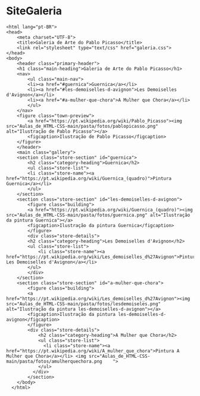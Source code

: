 # SiteGaleria
<!DOCTYPE html>
    <html lang="pt-BR">
    <head>
        <meta charset="UTF-8">
        <title>Galeria de Arte do Pablo Picasso</title>
        <link rel="stylesheet" type="text/css" href="galeria.css">
    </head>
    <body>
        <header class="primary-header">
        <h1 class="main-heading">Galeria de Arte do Pablo Picasso</h1>
        <nav>
            <ul class="main-nav">
            <li><a href="#guernica">Guernica</a></li>
            <li><a href="#les-demoiselles-d-avignon">Les Demoiselles d'Avignon</a></li>
            <li><a href="#a-mulher-que-chora">A Mulher que Chora</a></li>
            </ul>
        </nav>
        <figure class="town-preview">
            <a href="https://pt.wikipedia.org/wiki/Pablo_Picasso"><img src="Aulas_de_HTML-CSS-main/pasta/fotos/pablopicasso.png" alt="Ilustração de Pablo Picasso"></a>
            <figcaption>Ilustração de Pablo Picasso</figcaption>
        </figure>
        </header>
        <main class="gallery">
        <section class="store-section" id="guernica">
            <h2 class="category-heading">Guernica</h2>
            <ul class="store-list">
            <li class="store-name"><a href="https://pt.wikipedia.org/wiki/Guernica_(quadro)">Pintura Guernica</a></li>
            </ul>
        </section>
        <section class="store-section" id="les-demoiselles-d-avignon">
            <figure class="building">
            <a href="https://pt.wikipedia.org/wiki/Guernica_(quadro)"><img src="Aulas_de_HTML-CSS-main/pasta/fotos/guernica.png" alt="Ilustração da pintura Guernica"></a>
            <figcaption>Ilustração da pintura Guernica</figcaption>
            </figure>
            <div class="store-details">
            <h2 class="category-heading">Les Demoiselles d'Avignon</h2>
            <ul class="store-list">
                <li class="store-name"><a href="https://pt.wikipedia.org/wiki/Les_demoiselles_d%27Avignon">Pintura Les Demoiselles d'Avignon</a></li>
            </ul>
            </div>
        </section>
        <section class="store-section" id="a-mulher-que-chora">
            <figure class="building">
            <a href="https://pt.wikipedia.org/wiki/Les_demoiselles_d%27Avignon"><img src="Aulas_de_HTML-CSS-main/pasta/fotos/lesdemoiseles.png" alt="Ilustração da pintura les-demoiselles-d-avignon"></a>
            <figcaption>Ilustração da pintura les-demoiselles-d-avignon</figcaption>
            </figure>
            <div class="store-details"> 
                <h2 class="category-heading">A Mulher que Chora</h2>
                <ul class="store-list">
                  <li class="store-name"><a href="https://pt.wikipedia.org/wiki/A_mulher_que_chora">Pintura A Mulher que Chora</a></li> <img src="Aulas_de_HTML-CSS-main/pasta/fotos/amulherquechora.png    ">
                </ul>
              </div>
            </section>
        </body>
      </html>
